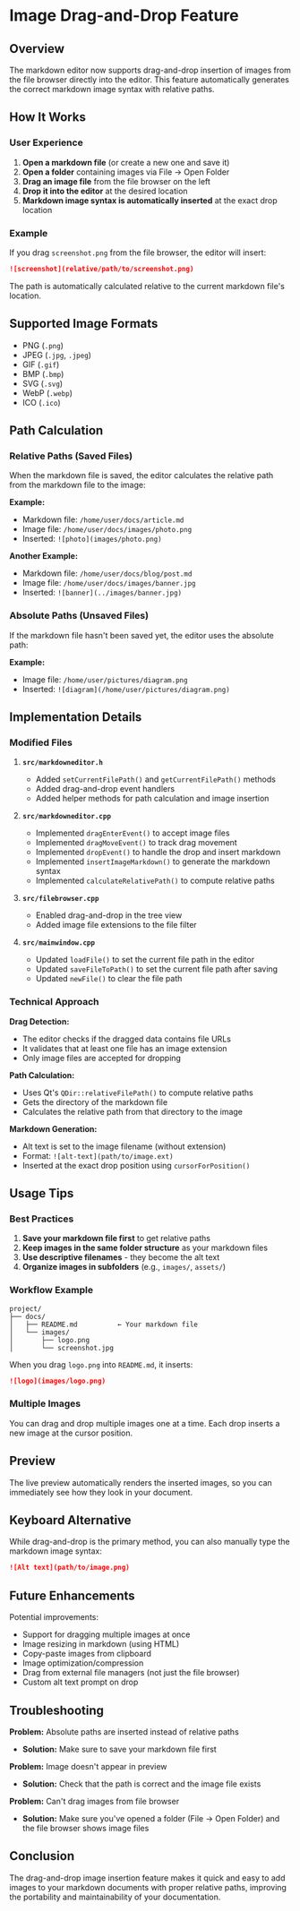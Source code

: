 # Image Drag-and-Drop Feature

## Overview

The markdown editor now supports drag-and-drop insertion of images from the file browser directly into the editor. This feature automatically generates the correct markdown image syntax with relative paths.

## How It Works

### User Experience

1. **Open a markdown file** (or create a new one and save it)
2. **Open a folder** containing images via File → Open Folder
3. **Drag an image file** from the file browser on the left
4. **Drop it into the editor** at the desired location
5. **Markdown image syntax is automatically inserted** at the exact drop location

### Example

If you drag `screenshot.png` from the file browser, the editor will insert:

```markdown
![screenshot](relative/path/to/screenshot.png)
```

The path is automatically calculated relative to the current markdown file's location.

## Supported Image Formats

- PNG (`.png`)
- JPEG (`.jpg`, `.jpeg`)
- GIF (`.gif`)
- BMP (`.bmp`)
- SVG (`.svg`)
- WebP (`.webp`)
- ICO (`.ico`)

## Path Calculation

### Relative Paths (Saved Files)

When the markdown file is saved, the editor calculates the relative path from the markdown file to the image:

**Example:**
- Markdown file: `/home/user/docs/article.md`
- Image file: `/home/user/docs/images/photo.png`
- Inserted: `![photo](images/photo.png)`

**Another Example:**
- Markdown file: `/home/user/docs/blog/post.md`
- Image file: `/home/user/docs/images/banner.jpg`
- Inserted: `![banner](../images/banner.jpg)`

### Absolute Paths (Unsaved Files)

If the markdown file hasn't been saved yet, the editor uses the absolute path:

**Example:**
- Image file: `/home/user/pictures/diagram.png`
- Inserted: `![diagram](/home/user/pictures/diagram.png)`

## Implementation Details

### Modified Files

1. **`src/markdowneditor.h`**
   - Added `setCurrentFilePath()` and `getCurrentFilePath()` methods
   - Added drag-and-drop event handlers
   - Added helper methods for path calculation and image insertion

2. **`src/markdowneditor.cpp`**
   - Implemented `dragEnterEvent()` to accept image files
   - Implemented `dragMoveEvent()` to track drag movement
   - Implemented `dropEvent()` to handle the drop and insert markdown
   - Implemented `insertImageMarkdown()` to generate the markdown syntax
   - Implemented `calculateRelativePath()` to compute relative paths

3. **`src/filebrowser.cpp`**
   - Enabled drag-and-drop in the tree view
   - Added image file extensions to the file filter

4. **`src/mainwindow.cpp`**
   - Updated `loadFile()` to set the current file path in the editor
   - Updated `saveFileToPath()` to set the current file path after saving
   - Updated `newFile()` to clear the file path

### Technical Approach

**Drag Detection:**
- The editor checks if the dragged data contains file URLs
- It validates that at least one file has an image extension
- Only image files are accepted for dropping

**Path Calculation:**
- Uses Qt's `QDir::relativeFilePath()` to compute relative paths
- Gets the directory of the markdown file
- Calculates the relative path from that directory to the image

**Markdown Generation:**
- Alt text is set to the image filename (without extension)
- Format: `![alt-text](path/to/image.ext)`
- Inserted at the exact drop position using `cursorForPosition()`

## Usage Tips

### Best Practices

1. **Save your markdown file first** to get relative paths
2. **Keep images in the same folder structure** as your markdown files
3. **Use descriptive filenames** - they become the alt text
4. **Organize images in subfolders** (e.g., `images/`, `assets/`)

### Workflow Example

```
project/
├── docs/
│   ├── README.md          ← Your markdown file
│   └── images/
│       ├── logo.png
│       └── screenshot.jpg
```

When you drag `logo.png` into `README.md`, it inserts:
```markdown
![logo](images/logo.png)
```

### Multiple Images

You can drag and drop multiple images one at a time. Each drop inserts a new image at the cursor position.

## Preview

The live preview automatically renders the inserted images, so you can immediately see how they look in your document.

## Keyboard Alternative

While drag-and-drop is the primary method, you can also manually type the markdown image syntax:

```markdown
![Alt text](path/to/image.png)
```

## Future Enhancements

Potential improvements:
- Support for dragging multiple images at once
- Image resizing in markdown (using HTML)
- Copy-paste images from clipboard
- Image optimization/compression
- Drag from external file managers (not just the file browser)
- Custom alt text prompt on drop

## Troubleshooting

**Problem:** Absolute paths are inserted instead of relative paths
- **Solution:** Make sure to save your markdown file first

**Problem:** Image doesn't appear in preview
- **Solution:** Check that the path is correct and the image file exists

**Problem:** Can't drag images from file browser
- **Solution:** Make sure you've opened a folder (File → Open Folder) and the file browser shows image files

## Conclusion

The drag-and-drop image insertion feature makes it quick and easy to add images to your markdown documents with proper relative paths, improving the portability and maintainability of your documentation.
